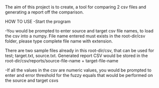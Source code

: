 The aim of this project is to create,
a tool for comparing 
2 csv files and generating a report off the comparison.

HOW TO USE
-Start the program

-You would be prompted to enter source and target csv file names,
to load the csv into a numpy. File name entered must exists 
in the root-dir/csv folder, please type complete file name with extension. 

There are two sample files already in this root-dir/csv, that can be used for test;
target.txt, source.txt.
Generated report CSV would be stored in the root-dir/csv/reports/source-file-name + target-file-name


-If all the values in the csv are numeric values,
you would be prompted to enter and error threshold 
for the fuzzy equals that would be performed on the source and target csvs









